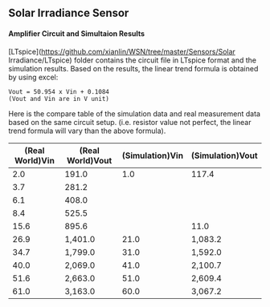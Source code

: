 ## Solar Irradiance Sensor

#### Amplifier Circuit and Simultaion Results

[LTspice](https://github.com/xianlin/WSN/tree/master/Sensors/Solar Irradiance/LTspice) folder contains the circuit file in LTspice format and the simulation results. Based on the results, the linear trend formula is obtained by using excel:
```
Vout = 50.954 x Vin + 0.1084
(Vout and Vin are in V unit)
```

Here is the compare table of the simulation data and real measurement data based on the same circuit setup. (i.e. resistor value not perfect, the linear trend formula will vary than the above formula).

(Real World)Vin | (Real World)Vout | (Simulation)Vin | (Simulation)Vout
---------- | ----------- | ---------- | ----------- |
2.0	| 191.0 | 1.0	| 117.4
3.7	| 281.2 | | 
6.1	| 408.0 | | 
8.4	| 525.5 | | 
15.6	| 895.6 | | 11.0	| 574.5
26.9	| 1,401.0 | 21.0	| 1,083.2
34.7	| 1,799.0 | 31.0	| 1,592.0
40.0	| 2,069.0 | 41.0	| 2,100.7
51.6	| 2,663.0 | 51.0	| 2,609.4
61.0	| 3,163.0 | 60.0	| 3,067.2
